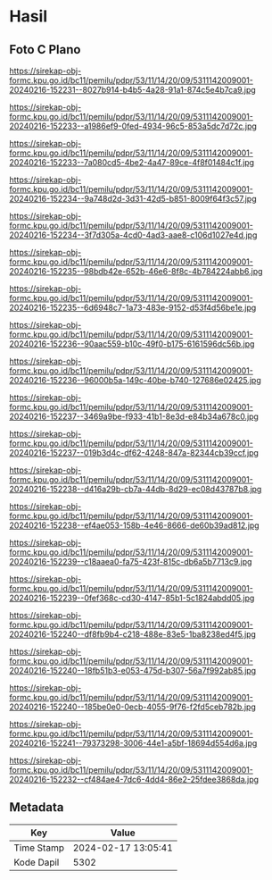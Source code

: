 # Hasil

## Foto C Plano

https://sirekap-obj-formc.kpu.go.id/bc11/pemilu/pdpr/53/11/14/20/09/5311142009001-20240216-152231--8027b914-b4b5-4a28-91a1-874c5e4b7ca9.jpg

https://sirekap-obj-formc.kpu.go.id/bc11/pemilu/pdpr/53/11/14/20/09/5311142009001-20240216-152233--a1986ef9-0fed-4934-96c5-853a5dc7d72c.jpg

https://sirekap-obj-formc.kpu.go.id/bc11/pemilu/pdpr/53/11/14/20/09/5311142009001-20240216-152233--7a080cd5-4be2-4a47-89ce-4f8f01484c1f.jpg

https://sirekap-obj-formc.kpu.go.id/bc11/pemilu/pdpr/53/11/14/20/09/5311142009001-20240216-152234--9a748d2d-3d31-42d5-b851-8009f64f3c57.jpg

https://sirekap-obj-formc.kpu.go.id/bc11/pemilu/pdpr/53/11/14/20/09/5311142009001-20240216-152234--3f7d305a-4cd0-4ad3-aae8-c106d1027e4d.jpg

https://sirekap-obj-formc.kpu.go.id/bc11/pemilu/pdpr/53/11/14/20/09/5311142009001-20240216-152235--98bdb42e-652b-46e6-8f8c-4b784224abb6.jpg

https://sirekap-obj-formc.kpu.go.id/bc11/pemilu/pdpr/53/11/14/20/09/5311142009001-20240216-152235--6d6948c7-1a73-483e-9152-d53f4d56be1e.jpg

https://sirekap-obj-formc.kpu.go.id/bc11/pemilu/pdpr/53/11/14/20/09/5311142009001-20240216-152236--90aac559-b10c-49f0-b175-6161596dc56b.jpg

https://sirekap-obj-formc.kpu.go.id/bc11/pemilu/pdpr/53/11/14/20/09/5311142009001-20240216-152236--96000b5a-149c-40be-b740-127686e02425.jpg

https://sirekap-obj-formc.kpu.go.id/bc11/pemilu/pdpr/53/11/14/20/09/5311142009001-20240216-152237--3469a9be-f933-41b1-8e3d-e84b34a678c0.jpg

https://sirekap-obj-formc.kpu.go.id/bc11/pemilu/pdpr/53/11/14/20/09/5311142009001-20240216-152237--019b3d4c-df62-4248-847a-82344cb39ccf.jpg

https://sirekap-obj-formc.kpu.go.id/bc11/pemilu/pdpr/53/11/14/20/09/5311142009001-20240216-152238--d416a29b-cb7a-44db-8d29-ec08d43787b8.jpg

https://sirekap-obj-formc.kpu.go.id/bc11/pemilu/pdpr/53/11/14/20/09/5311142009001-20240216-152238--ef4ae053-158b-4e46-8666-de60b39ad812.jpg

https://sirekap-obj-formc.kpu.go.id/bc11/pemilu/pdpr/53/11/14/20/09/5311142009001-20240216-152239--c18aaea0-fa75-423f-815c-db6a5b7713c9.jpg

https://sirekap-obj-formc.kpu.go.id/bc11/pemilu/pdpr/53/11/14/20/09/5311142009001-20240216-152239--0fef368c-cd30-4147-85b1-5c1824abdd05.jpg

https://sirekap-obj-formc.kpu.go.id/bc11/pemilu/pdpr/53/11/14/20/09/5311142009001-20240216-152240--df8fb9b4-c218-488e-83e5-1ba8238ed4f5.jpg

https://sirekap-obj-formc.kpu.go.id/bc11/pemilu/pdpr/53/11/14/20/09/5311142009001-20240216-152240--18fb51b3-e053-475d-b307-56a7f992ab85.jpg

https://sirekap-obj-formc.kpu.go.id/bc11/pemilu/pdpr/53/11/14/20/09/5311142009001-20240216-152240--185be0e0-0ecb-4055-9f76-f2fd5ceb782b.jpg

https://sirekap-obj-formc.kpu.go.id/bc11/pemilu/pdpr/53/11/14/20/09/5311142009001-20240216-152241--79373298-3006-44e1-a5bf-18694d554d6a.jpg

https://sirekap-obj-formc.kpu.go.id/bc11/pemilu/pdpr/53/11/14/20/09/5311142009001-20240216-152232--cf484ae4-7dc6-4dd4-86e2-25fdee3868da.jpg


## Metadata

| Key        | Value               |
| ---------- | ------------------- |
| Time Stamp | 2024-02-17 13:05:41 |
| Kode Dapil | 5302                |




